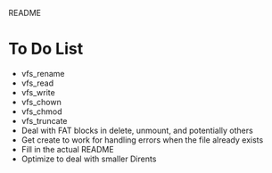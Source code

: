 README

To Do List
=================

* vfs_rename
* vfs_read
* vfs_write
* vfs_chown
* vfs_chmod
* vfs_truncate
* Deal with FAT blocks in delete, unmount, and potentially others
* Get create to work for handling errors when the file already exists
* Fill in the actual README
* Optimize to deal with smaller Dirents
